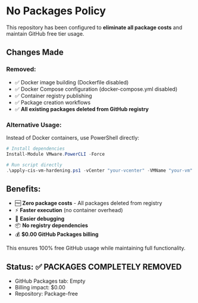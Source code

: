 # No Packages Policy

This repository has been configured to **eliminate all package costs** and maintain GitHub free tier usage.

## Changes Made

### Removed:
- ✅ Docker image building (Dockerfile disabled)
- ✅ Docker Compose configuration (docker-compose.yml disabled)
- ✅ Container registry publishing
- ✅ Package creation workflows
- ✅ **All existing packages deleted from GitHub registry**

### Alternative Usage:
Instead of Docker containers, use PowerShell directly:

```powershell
# Install dependencies
Install-Module VMware.PowerCLI -Force

# Run script directly
.\apply-cis-vm-hardening.ps1 -vCenter "your-vcenter" -VMName "your-vm"
```

## Benefits:
- 🆓 **Zero package costs** - All packages deleted from registry
- ⚡ **Faster execution** (no container overhead)
- 🔧 **Easier debugging**
- 📦 **No registry dependencies**
- 💰 **$0.00 GitHub Packages billing**

This ensures 100% free GitHub usage while maintaining full functionality.

## Status: ✅ PACKAGES COMPLETELY REMOVED
- GitHub Packages tab: Empty
- Billing impact: $0.00
- Repository: Package-free